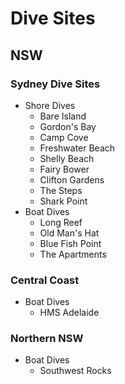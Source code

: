 # Dive Sites

## NSW

### Sydney Dive Sites

* Shore Dives
  * Bare Island
  * Gordon's Bay
  * Camp Cove
  * Freshwater Beach
  * Shelly Beach
  * Fairy Bower
  * Clifton Gardens
  * The Steps
  * Shark Point
* Boat Dives
  * Long Reef
  * Old Man's Hat
  * Blue Fish Point
  * The Apartments

### Central Coast

* Boat Dives
  * HMS Adelaide

### Northern NSW

* Boat Dives
  * Southwest Rocks
